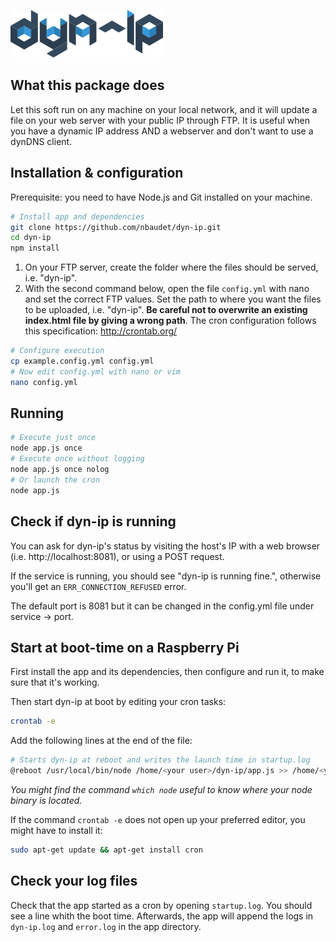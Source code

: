 ![# dyn-ip](https://raw.githubusercontent.com/nbaudet/dyn-ip/master/pub/logo-dyn-ip.png "dyn-ip logo")
## What this package does
Let this soft run on any machine on your local network, and it will update a file on your web server with your public IP through FTP.
It is useful when you have a dynamic IP address AND a webserver and don't want to use a dynDNS client.

## Installation & configuration
Prerequisite: you need to have Node.js and Git installed on your machine.

```bash
# Install app and dependencies
git clone https://github.com/nbaudet/dyn-ip.git
cd dyn-ip
npm install
```

1. On your FTP server, create the folder where the files should be served, i.e. "dyn-ip".
2. With the second command below, open the file `config.yml` with nano and set the correct FTP values. Set the path to where you want the files to be uploaded, i.e. "dyn-ip". **Be careful not to overwrite an existing index.html file by giving a wrong path**. The cron configuration follows this specification: http://crontab.org/

```bash
# Configure execution
cp example.config.yml config.yml
# Now edit config.yml with nano or vim
nano config.yml
```

## Running
```bash
# Execute just once
node app.js once
# Execute once without logging
node app.js once nolog
# Or launch the cron
node app.js
```

## Check if dyn-ip is running
You can ask for dyn-ip's status by visiting the host's IP with a web browser (i.e. http://localhost:8081), or using a POST request.

If the service is running, you should see "dyn-ip is running fine.", otherwise you'll get an `ERR_CONNECTION_REFUSED` error.

The default port is 8081 but it can be changed in the config.yml file under service -> port.

## Start at boot-time on a Raspberry Pi
First install the app and its dependencies, then configure and run it, to make sure that it's working.

Then start dyn-ip at boot by editing your cron tasks:
```bash
crontab -e
```
Add the following lines at the end of the file:
```bash
# Starts dyn-ip at reboot and writes the launch time in startup.log
@reboot /usr/local/bin/node /home/<your user>/dyn-ip/app.js >> /home/<your user>/dyn-ip/startup.log &
```
*You might find the command `which node` useful to know where your node binary is located.*

If the command `crontab -e` does not open up your preferred editor, you might have to install it:
```bash
sudo apt-get update && apt-get install cron
```

## Check your log files
Check that the app started as a cron by opening `startup.log`. You should see a line whith the boot time.
Afterwards, the app will append the logs in `dyn-ip.log` and `error.log` in the app directory.